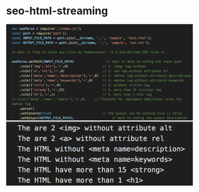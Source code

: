# seo-html-streaming

![image](https://github.com/chifangjang/seo-html-streaming/blob/master/img/usage.png)
![image](https://github.com/chifangjang/seo-html-streaming/blob/master/img/result.png)
